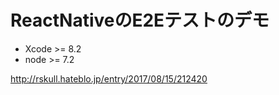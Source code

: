 # ReactNativeのE2Eテストのデモ

- Xcode >= 8.2
- node >= 7.2


http://rskull.hateblo.jp/entry/2017/08/15/212420
